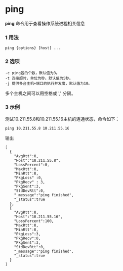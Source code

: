 # ping

**ping** 命令用于查看操作系统进程相关信息

### 1 用法

    ping {options} [host] ...

### 2 选项
	-c ping包的个数，默认值为3。
	-t 连接超时，单位为秒。默认值为5秒。
	-j 提供多台主机+端口的执行并发度，默认值为10。
多个主机之间可以用空格或 ',' 分隔。

### 3 示例
测试10.211.55.8和10.211.55.16主机的连通状态，命令如下：
	
	ping 10.211.55.8 10.211.55.16
输出

	[
	  {
		"AvgRtt":0,
		"Host":"18.211.55.8",
		"LossPercent":0,
		"MaxRtt":0,
		"MinRtt":0,
		"PkgLoss" :0,
		"PkgRecv" : 3,
		"PkgSent":3,
		"StdDevRtt":0,
		"_message":"ping finished",
		"_status":true
	  },
	  {
		"AvgRtt":0,
		"Host":"10.211.55.16",
		"LossPercent":100,
		"MaxRtt":0,
		"MinRtt":0,
		"PkgLoss":3,
		"PkgRecv":0,
		"PkgSent":3,
		"StdDevRtt":0,
		"_message":"ping finished",
		"_status":true
	  }
	]